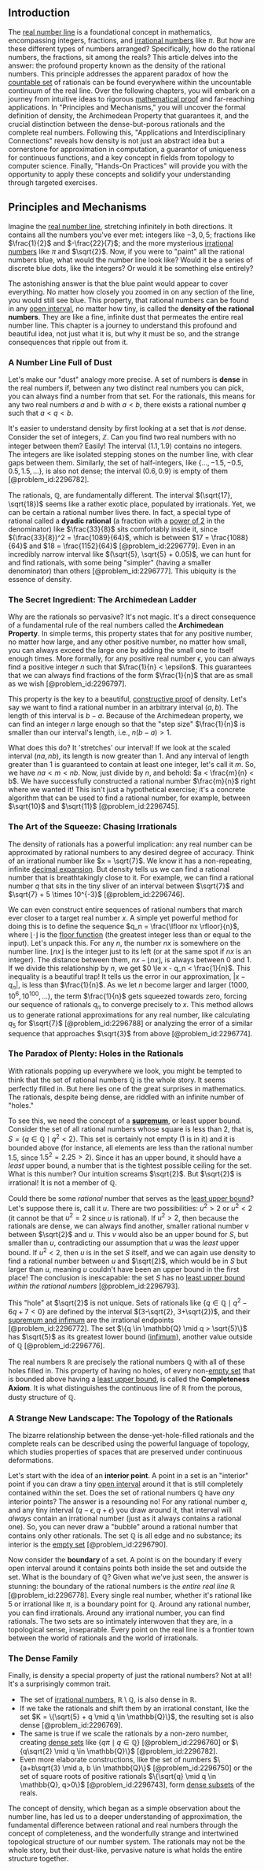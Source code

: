 ## Introduction
The [real number line](@article_id:146792) is a foundational concept in mathematics, encompassing integers, fractions, and [irrational numbers](@article_id:157826) like $\pi$. But how are these different types of numbers arranged? Specifically, how do the rational numbers, the fractions, sit among the reals? This article delves into the answer: the profound property known as the density of the rational numbers. This principle addresses the apparent paradox of how the [countable set](@article_id:139724) of rationals can be found everywhere within the uncountable continuum of the real line. Over the following chapters, you will embark on a journey from intuitive ideas to rigorous [mathematical proof](@article_id:136667) and far-reaching applications. In "Principles and Mechanisms," you will uncover the formal definition of density, the Archimedean Property that guarantees it, and the crucial distinction between the dense-but-porous rationals and the complete real numbers. Following this, "Applications and Interdisciplinary Connections" reveals how density is not just an abstract idea but a cornerstone for approximation in computation, a guarantor of uniqueness for continuous functions, and a key concept in fields from topology to computer science. Finally, "Hands-On Practices" will provide you with the opportunity to apply these concepts and solidify your understanding through targeted exercises.

## Principles and Mechanisms

Imagine the [real number line](@article_id:146792), stretching infinitely in both directions. It contains all the numbers you've ever met: integers like $-3, 0, 5$; fractions like $\frac{1}{2}$ and $-\frac{22}{7}$; and the more mysterious [irrational numbers](@article_id:157826) like $\pi$ and $\sqrt{2}$. Now, if you were to "paint" all the rational numbers blue, what would the number line look like? Would it be a series of discrete blue dots, like the integers? Or would it be something else entirely?

The astonishing answer is that the blue paint would appear to cover everything. No matter how closely you zoomed in on any section of the line, you would still see blue. This property, that rational numbers can be found in any [open interval](@article_id:143535), no matter how tiny, is called the **density of the rational numbers**. They are like a fine, infinite dust that permeates the entire real number line. This chapter is a journey to understand this profound and beautiful idea, not just what it is, but why it must be so, and the strange consequences that ripple out from it.

### A Number Line Full of Dust

Let's make our "dust" analogy more precise. A set of numbers is **dense** in the real numbers if, between any two distinct real numbers you can pick, you can always find a number from that set. For the rationals, this means for any two real numbers $a$ and $b$ with $a < b$, there exists a rational number $q$ such that $a < q < b$.

It's easier to understand density by first looking at a set that is *not* dense. Consider the set of integers, $\mathbb{Z}$. Can you find two real numbers with no integer between them? Easily! The interval $(1.1, 1.9)$ contains no integers. The integers are like isolated stepping stones on the number line, with clear gaps between them. Similarly, the set of half-integers, like $\{\dots, -1.5, -0.5, 0.5, 1.5, \dots\}$, is also not dense; the interval $(0.6, 0.9)$ is empty of them [@problem_id:2296782].

The rationals, $\mathbb{Q}$, are fundamentally different. The interval $(\sqrt{17}, \sqrt{18})$ seems like a rather exotic place, populated by irrationals. Yet, we can be certain a rational number lives there. In fact, a special type of rational called a **dyadic rational** (a fraction with a [power of 2](@article_id:150478) in the denominator) like $\frac{33}{8}$ sits comfortably inside it, since $(\frac{33}{8})^2 = \frac{1089}{64}$, which is between $17 = \frac{1088}{64}$ and $18 = \frac{1152}{64}$ [@problem_id:2296779]. Even in an incredibly narrow interval like $(\sqrt{5}, \sqrt{5} + 0.05)$, we can hunt for and find rationals, with some being "simpler" (having a smaller denominator) than others [@problem_id:2296777]. This ubiquity is the essence of density.

### The Secret Ingredient: The Archimedean Ladder

Why are the rationals so pervasive? It's not magic. It's a direct consequence of a fundamental rule of the real numbers called the **Archimedean Property**. In simple terms, this property states that for any positive number, no matter how large, and any other positive number, no matter how small, you can always exceed the large one by adding the small one to itself enough times. More formally, for any positive real number $\epsilon$, you can always find a positive integer $n$ such that $\frac{1}{n} < \epsilon$. This guarantees that we can always find fractions of the form $\frac{1}{n}$ that are as small as we wish [@problem_id:2296797].

This property is the key to a beautiful, [constructive proof](@article_id:157093) of density. Let's say we want to find a rational number in an arbitrary interval $(a, b)$. The length of this interval is $b-a$. Because of the Archimedean property, we can find an integer $n$ large enough so that the "step size" $\frac{1}{n}$ is smaller than our interval's length, i.e., $n(b-a) > 1$.

What does this do? It 'stretches' our interval! If we look at the scaled interval $(na, nb)$, its length is now greater than 1. And any interval of length greater than 1 is guaranteed to contain at least one integer, let's call it $m$. So, we have $na < m < nb$. Now, just divide by $n$, and behold: $a < \frac{m}{n} < b$. We have successfully constructed a rational number $\frac{m}{n}$ right where we wanted it! This isn't just a hypothetical exercise; it's a concrete algorithm that can be used to find a rational number, for example, between $\sqrt{10}$ and $\sqrt{11}$ [@problem_id:2296745].

### The Art of the Squeeze: Chasing Irrationals

The density of rationals has a powerful implication: any real number can be approximated by rational numbers to any desired degree of accuracy. Think of an irrational number like $x = \sqrt{7}$. We know it has a non-repeating, infinite [decimal expansion](@article_id:141798). But density tells us we can find a rational number that is breathtakingly close to it. For example, we can find a rational number $q$ that sits in the tiny sliver of an interval between $\sqrt{7}$ and $\sqrt{7} + 5 \times 10^{-3}$ [@problem_id:2296746].

We can even construct entire sequences of rational numbers that march ever closer to a target real number $x$. A simple yet powerful method for doing this is to define the sequence $q_n = \frac{\lfloor nx \rfloor}{n}$, where $\lfloor \cdot \rfloor$ is the [floor function](@article_id:264879) (the greatest integer less than or equal to the input). Let's unpack this. For any $n$, the number $nx$ is somewhere on the number line. $\lfloor nx \rfloor$ is the integer just to its left (or at the same spot if $nx$ is an integer). The distance between them, $nx - \lfloor nx \rfloor$, is always between $0$ and $1$. If we divide this relationship by $n$, we get $0 \le x - q_n < \frac{1}{n}$. This inequality is a beautiful trap! It tells us the error in our approximation, $|x - q_n|$, is less than $\frac{1}{n}$. As we let $n$ become larger and larger ($1000, 10^6, 10^{100}, \dots$), the term $\frac{1}{n}$ gets squeezed towards zero, forcing our sequence of rationals $q_n$ to converge precisely to $x$. This method allows us to generate rational approximations for any real number, like calculating $q_5$ for $\sqrt{7}$ [@problem_id:2296788] or analyzing the error of a similar sequence that approaches $\sqrt{3}$ from above [@problem_id:2296774].

### The Paradox of Plenty: Holes in the Rationals

With rationals popping up everywhere we look, you might be tempted to think that the set of rational numbers $\mathbb{Q}$ is the whole story. It seems perfectly filled in. But here lies one of the great surprises in mathematics. The rationals, despite being dense, are riddled with an infinite number of "holes."

To see this, we need the concept of a **[supremum](@article_id:140018)**, or least upper bound. Consider the set of all rational numbers whose square is less than 2, that is, $S = \{q \in \mathbb{Q} \mid q^2 < 2\}$. This set is certainly not empty (1 is in it) and it is bounded above (for instance, all elements are less than the rational number 1.5, since $1.5^2 = 2.25 > 2$). Since it has an upper bound, it should have a *least* upper bound, a number that is the tightest possible ceiling for the set. What is this number? Our intuition screams $\sqrt{2}$. But $\sqrt{2}$ is irrational! It is not a member of $\mathbb{Q}$.

Could there be some *rational* number that serves as the [least upper bound](@article_id:142417)? Let's suppose there is, call it $u$. There are two possibilities: $u^2 > 2$ or $u^2 < 2$ (it cannot be that $u^2=2$ since $u$ is rational). If $u^2 > 2$, then because the rationals are dense, we can always find another, smaller rational number $v$ between $\sqrt{2}$ and $u$. This $v$ would also be an upper bound for $S$, but smaller than $u$, contradicting our assumption that $u$ was the *least* upper bound. If $u^2 < 2$, then $u$ is in the set $S$ itself, and we can again use density to find a rational number between $u$ and $\sqrt{2}$, which would be in $S$ but larger than $u$, meaning $u$ couldn't have been an upper bound in the first place! The conclusion is inescapable: the set $S$ has no [least upper bound](@article_id:142417) *within the rational numbers* [@problem_id:2296793].

This "hole" at $\sqrt{2}$ is not unique. Sets of rationals like $\{q \in \mathbb{Q} \mid q^2 - 6q + 7 < 0\}$ are defined by the interval $(3-\sqrt{2}, 3+\sqrt{2})$, and their [supremum and infimum](@article_id:145580) are the irrational endpoints [@problem_id:2296772]. The set $\{q \in \mathbb{Q} \mid q > \sqrt{5}\}$ has $\sqrt{5}$ as its greatest lower bound ([infimum](@article_id:139624)), another value outside of $\mathbb{Q}$ [@problem_id:2296776].

The real numbers $\mathbb{R}$ are precisely the rational numbers $\mathbb{Q}$ with all of these holes filled in. This property of having no holes, of every non-[empty set](@article_id:261452) that is bounded above having a [least upper bound](@article_id:142417), is called the **Completeness Axiom**. It is what distinguishes the continuous line of $\mathbb{R}$ from the porous, dusty structure of $\mathbb{Q}$.

### A Strange New Landscape: The Topology of the Rationals

The bizarre relationship between the dense-yet-hole-filled rationals and the complete reals can be described using the powerful language of topology, which studies properties of spaces that are preserved under continuous deformations.

Let's start with the idea of an **interior point**. A point in a set is an "interior" point if you can draw a tiny [open interval](@article_id:143535) around it that is still completely contained within the set. Does the set of rational numbers $\mathbb{Q}$ have *any* interior points? The answer is a resounding no! For any rational number $q$, and any tiny interval $(q-\epsilon, q+\epsilon)$ you draw around it, that interval will *always* contain an irrational number (just as it always contains a rational one). So, you can never draw a "bubble" around a rational number that contains only other rationals. The set $\mathbb{Q}$ is all edge and no substance; its interior is the [empty set](@article_id:261452) [@problem_id:2296790].

Now consider the **boundary** of a set. A point is on the boundary if every open interval around it contains points both inside the set and outside the set. What is the boundary of $\mathbb{Q}$? Given what we've just seen, the answer is stunning: the boundary of the rational numbers is the *entire real line* $\mathbb{R}$ [@problem_id:2296778]. Every single real number, whether it's rational like 5 or irrational like $\pi$, is a boundary point for $\mathbb{Q}$. Around any rational number, you can find irrationals. Around any irrational number, you can find rationals. The two sets are so intimately interwoven that they are, in a topological sense, inseparable. Every point on the real line is a frontier town between the world of rationals and the world of irrationals.

### The Dense Family

Finally, is density a special property of just the rational numbers? Not at all! It's a surprisingly common trait.
*   The set of [irrational numbers](@article_id:157826), $\mathbb{R}\setminus\mathbb{Q}$, is also dense in $\mathbb{R}$.
*   If we take the rationals and shift them by an irrational constant, like the set $K = \{\sqrt{5} + q \mid q \in \mathbb{Q}\}$, the resulting set is also dense [@problem_id:2296769].
*   The same is true if we scale the rationals by a non-zero number, creating [dense sets](@article_id:146563) like $\{q\pi \mid q \in \mathbb{Q}\}$ [@problem_id:2296760] or $\{q\sqrt{2} \mid q \in \mathbb{Q}\}$ [@problem_id:2296782].
*   Even more elaborate constructions, like the set of numbers $\{a+b\sqrt{3} \mid a, b \in \mathbb{Q}\}$ [@problem_id:2296750] or the set of square roots of positive rationals $\{\sqrt{q} \mid q \in \mathbb{Q}, q>0\}$ [@problem_id:2296743], form [dense subsets](@article_id:263964) of the reals.

The concept of density, which began as a simple observation about the number line, has led us to a deeper understanding of approximation, the fundamental difference between rational and real numbers through the concept of completeness, and the wonderfully strange and intertwined topological structure of our number system. The rationals may not be the whole story, but their dust-like, pervasive nature is what holds the entire structure together.